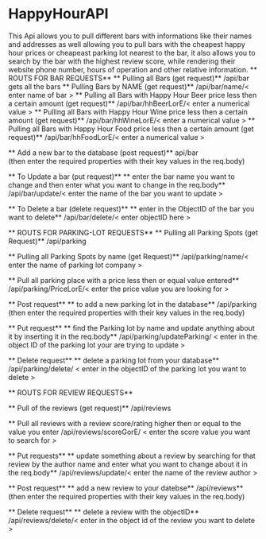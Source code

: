 # HappyHourAPI
This Api allows you to pull different bars with informations like their names and addresses as well allowing you to pull bars with the cheapest happy hour prices or cheapeast parking lot nearest to the bar, it also allows you to search by the bar with the highest review score, while rendering their website phone number, hours of operation and other relative information.
** ROUTS FOR BAR REQUESTS**
** Pulling all Bars (get request)**
/api/bar gets all the bars 
** Pulling Bars by NAME (get request)**
/api/bar/name/< enter name of bar >
** Pulling all Bars with Happy Hour Beer price less then a certain amount (get request)**
/api/bar/hhBeerLorE/< enter a numerical value >
** Pulling all Bars with Happy Hour Wine price less then a certain amount (get request)**
/api/bar/hhWineLorE/< enter a numerical value >
** Pulling all Bars with Happy Hour Food price less then a certain amount (get request)**
/api/bar/hhFoodLorE/< enter a numerical value >

** Add a new bar to the database (post request)**
api/bar  
(then enter the required properties with their key values in the req.body)

** To Update a bar (put request)**
** enter the bar name you want to change and then enter what you want to change in the req.body**
/api/bar/update/< enter the name of the bar you want to update >

** To Delete a bar (delete request)**
** enter in the ObjectID of the bar you want to delete** 
/api/bar/delete/< enter objectID here >

** ROUTS FOR PARKING-LOT REQUESTS**
** Pulling all Parking Spots (get Request)**
/api/parking

** Pulling all Parking Spots by name (get Request)**
/api/parking/name/< enter the name of parking lot company >

** Pull all parking place with a price less then or equal value entered**
/api/parking/PriceLorE/< enter the price value you are looking for >

** Post request**
** to add a new parking lot in the database**
/api/parking
(then enter the required properties with their key values in the req.body)

** Put request**
** find the Parking lot by name and update anything about it by inserting it in the req.body**
/api/parking/updateParking/ < enter in the object ID of the parking lot your are trying to update >

** Delete request** 
** delete a parking lot from your database** 
/api/parking/delete/ < enter in the objectID of the parking lot you want to delete >

** ROUTS FOR REVIEW REQUESTS**

** Pull of the reviews (get request)**
/api/reviews

** Pull all reviews with a review score/rating higher then or equal to the value you enter
/api/reviews/scoreGorE/ < enter the score value you want to search for >

** Put requests**
** update something about a review by searching for that review by the author name and enter what you want to change about it in the req.body**
/api/reviews/update/< enter the name of the review author >

** Post request**
** add a new review to your datebse** 
/api/reviews**
(then enter the required properties with their key values in the req.body)

** Delete request** 
** delete a review with the objectID** 
/api/reviews/delete/< enter in the object id of the review you want to delete >